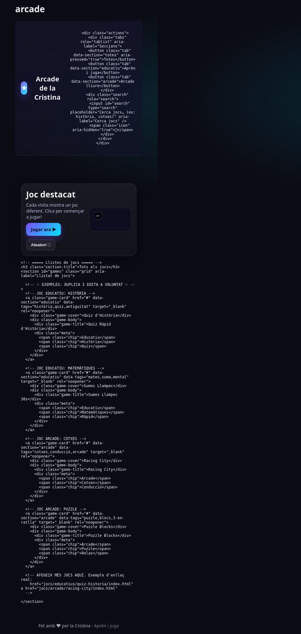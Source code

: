 # arcade
<!DOCTYPE html>
<html lang="ca">
<head>
  <meta charset="utf-8" />
  <meta name="viewport" content="width=device-width, initial-scale=1" />
  <title>Arcade de la Cristina</title>
  <meta name="description" content="Arcade web amb jocs educatius i d'oci: aprèn i juga!" />

  <!-- ===== Estils bàsics (pots separar en estil.css si vols) ===== -->
  <style>
    :root{
      --bg: #0b0b14;           /* fons fosc estil arcade */
      --panel: #141428;        /* targetes/panell */
      --primary: #7c4dff;      /* lila neó */
      --accent: #00e5ff;       /* cyan neó */
      --ok: #00e676;           /* verd */
      --text: #eef1ff;         /* text clar */
      --muted: #b9bde6;        /* text suau */
      --shadow: 0 10px 30px rgba(0,0,0,.35);
      --radius: 18px;
    }

    *{ box-sizing: border-box; }
    html,body{ margin:0; background: radial-gradient(1200px 600px at 20% -10%, rgba(124,77,255,.15), transparent 60%),
                                      radial-gradient(1000px 500px at 120% 10%, rgba(0,229,255,.12), transparent 60%),
                                      var(--bg); color: var(--text); font-family: system-ui, -apple-system, Segoe UI, Roboto, Ubuntu, Cantarell, Noto Sans, Arial, sans-serif; }

    a{ color: inherit; text-decoration: none; }
    img{ max-width: 100%; display: block; }

    /* ===== Capçalera ===== */
    header{
      position: sticky; top: 0; z-index: 50; backdrop-filter: blur(8px);
      background: linear-gradient(180deg, rgba(20,20,40,.85), rgba(20,20,40,.6));
      border-bottom: 1px solid rgba(255,255,255,.06);
    }
    .container{ max-width: 1100px; margin: 0 auto; padding: 18px; }
    .topbar{ display: flex; align-items: center; gap: 16px; justify-content: space-between; }

    .brand{ display:flex; align-items:center; gap:12px; font-weight: 800; letter-spacing: .2px; }
    .brand .logo{ width: 42px; height: 42px; border-radius: 12px; background: linear-gradient(135deg, var(--primary), var(--accent)); box-shadow: 0 8px 24px rgba(124,77,255,.35), inset 0 0 12px rgba(255,255,255,.25); position: relative; }
    .brand .logo::after{ content:"★"; position:absolute; inset:0; display:grid; place-items:center; color:white; font-size:20px; text-shadow:0 0 12px rgba(255,255,255,.7); }
    .brand .title{ font-size: clamp(18px, 2.2vw, 22px); }

    .actions{ display:flex; align-items:center; gap:10px; flex-wrap: wrap; }
    .search{ position: relative; }
    .search input{
      width: min(56vw, 360px);
      background: rgba(255,255,255,.06);
      border: 1px solid rgba(255,255,255,.08);
      color: var(--text);
      padding: 10px 38px 10px 12px; border-radius: 12px; outline: none;
    }
    .search .icon{ position:absolute; right:10px; top:50%; transform:translateY(-50%); opacity:.7; }

    .tabs{ display:flex; gap:10px; flex-wrap: wrap; }
    .tab{
      background: rgba(124,77,255,.14);
      border: 1px solid rgba(124,77,255,.25);
      color: #e9ddff; padding: 9px 14px; border-radius: 999px; cursor: pointer;
      transition: .2s transform ease, .2s background ease;
    }
    .tab[aria-pressed="true"]{ background: linear-gradient(135deg, var(--primary), var(--accent)); color: #0c0c12; font-weight: 700; }
    .tab:active{ transform: scale(.98); }

    /* ===== Hero / destacat ===== */
    .hero{ margin-top: 14px; }
    .panel{
      background: linear-gradient(180deg, rgba(255,255,255,.06), rgba(255,255,255,.03));
      border: 1px solid rgba(255,255,255,.08);
      border-radius: var(--radius); box-shadow: var(--shadow);
      padding: 16px;
    }
    .hero-inner{ display:grid; grid-template-columns: 1.4fr 1fr; gap:16px; align-items: center; }
    .hero h2{ margin: 0 0 6px; font-size: clamp(18px, 2.8vw, 26px); }
    .hero p{ margin: 0 0 10px; color: var(--muted); }
    .hero .cta-row{ display:flex; gap:10px; flex-wrap: wrap; }
    .btn{
      display:inline-flex; align-items:center; gap:8px; border-radius: 12px; padding: 10px 14px; cursor:pointer; font-weight:700; border:1px solid transparent;
      background: linear-gradient(135deg, var(--primary), var(--accent)); color:#0c0c12;
      box-shadow: 0 8px 20px rgba(124,77,255,.35);
    }
    .btn.ghost{ background: rgba(255,255,255,.06); color: var(--text); border-color: rgba(255,255,255,.1); box-shadow: none; }

    .thumb{
      aspect-ratio: 16/9; border-radius: 14px; overflow: hidden; position: relative; background: #0d0d1f;
      border:1px solid rgba(255,255,255,.08);
    }
    .thumb .label{ position:absolute; left:10px; top:10px; background: rgba(0,0,0,.55); border:1px solid rgba(255,255,255,.2); padding:4px 8px; border-radius:999px; font-size:12px; }

    /* ===== Graella de jocs ===== */
    .section-title{ margin: 22px 0 10px; font-size: 18px; opacity: .9; }
    .grid{ display:grid; grid-template-columns: repeat(2, 1fr); gap: 14px; }
    @media (min-width: 720px){ .grid{ grid-template-columns: repeat(3, 1fr); } }
    @media (min-width: 1024px){ .grid{ grid-template-columns: repeat(4, 1fr); } }

    .game-card{
      background: var(--panel); border:1px solid rgba(255,255,255,.08); border-radius: 16px; overflow: hidden; box-shadow: var(--shadow);
      display:flex; flex-direction: column; transition: transform .12s ease, box-shadow .2s ease;
    }
    .game-card:hover{ transform: translateY(-3px); box-shadow: 0 14px 34px rgba(0,0,0,.5); }
    .game-cover{ aspect-ratio: 16/10; background: linear-gradient(135deg, rgba(124,77,255,.25), rgba(0,229,255,.18)); display:grid; place-items:center; font-weight:800; letter-spacing:.4px; }
    .game-body{ padding: 10px 12px 12px; display:flex; flex-direction: column; gap: 8px; }
    .game-title{ font-size: 15px; font-weight: 800; }
    .meta{ display:flex; gap:8px; flex-wrap: wrap; }
    .chip{ font-size: 12px; padding: 4px 8px; border-radius: 999px; border:1px solid rgba(255,255,255,.12); color: var(--muted); }

    footer{ opacity:.7; padding: 28px 18px; text-align: center; }
  </style>
</head>
<body>
  <!-- ===== HEADER ===== -->
  <header>
    <div class="container topbar">
      <div class="brand" aria-label="Inici">
        <div class="logo" aria-hidden="true"></div>
        <div class="title">Arcade de la Cristina</div>
      </div>

      <div class="actions">
        <div class="tabs" role="tablist" aria-label="Seccions">
          <button class="tab" data-section="totes" aria-pressed="true">Totes</button>
          <button class="tab" data-section="educatiu">Aprèn i juga</button>
          <button class="tab" data-section="arcade">Arcade lliure</button>
        </div>
        <div class="search" role="search">
          <input id="search" type="search" placeholder="Cerca jocs… (ex: història, cotxes)" aria-label="Cerca jocs" />
          <span class="icon" aria-hidden="true">🔎</span>
        </div>
      </div>
    </div>
  </header>

  <!-- ===== HERO / DESTACAT ===== -->
  <main class="container">
    <section class="hero panel" aria-label="Destacat">
      <div class="hero-inner">
        <div>
          <h2 id="featured-title">Joc destacat</h2>
          <p id="featured-desc">Cada visita mostra un joc diferent. Clica per començar a jugar!</p>
          <div class="cta-row">
            <a id="featured-link" class="btn" href="#" target="_blank" rel="noopener">Jugar ara ▶</a>
            <button id="btn-random" class="btn ghost" type="button">Aleatori 🎲</button>
          </div>
        </div>
        <a id="featured-thumb" class="thumb" href="#" target="_blank" rel="noopener" aria-label="Obrir joc destacat">
          <span class="label" id="featured-tag">—</span>
          <!-- Si poses una imatge, afegeix-la aquí dins amb <img> -->
        </a>
      </div>
    </section>

    <!-- ===== Llistes de jocs ===== -->
    <h3 class="section-title">Tots els jocs</h3>
    <section id="games" class="grid" aria-label="Llistat de jocs">

      <!-- ✨ EXEMPLES: DUPLICA I EDITA A VOLUNTAT ✨ -->
      <!-- JOC EDUCATIU: HISTÒRIA -->
      <a class="game-card" href="#" data-section="educatiu" data-tags="història,quiz,antiguitat" target="_blank" rel="noopener">
        <div class="game-cover">Quiz d'Història</div>
        <div class="game-body">
          <div class="game-title">Quiz Ràpid d'Història</div>
          <div class="meta">
            <span class="chip">Educatiu</span>
            <span class="chip">Història</span>
            <span class="chip">Quiz</span>
          </div>
        </div>
      </a>

      <!-- JOC EDUCATIU: MATEMÀTIQUES -->
      <a class="game-card" href="#" data-section="educatiu" data-tags="mates,suma,mental" target="_blank" rel="noopener">
        <div class="game-cover">Sumes Llampec</div>
        <div class="game-body">
          <div class="game-title">Sumes Llampec 30s</div>
          <div class="meta">
            <span class="chip">Educatiu</span>
            <span class="chip">Matemàtiques</span>
            <span class="chip">Ràpid</span>
          </div>
        </div>
      </a>

      <!-- JOC ARCADE: COTXES -->
      <a class="game-card" href="#" data-section="arcade" data-tags="cotxes,conducció,arcade" target="_blank" rel="noopener">
        <div class="game-cover">Racing City</div>
        <div class="game-body">
          <div class="game-title">Racing City</div>
          <div class="meta">
            <span class="chip">Arcade</span>
            <span class="chip">Cotxes</span>
            <span class="chip">Conducció</span>
          </div>
        </div>
      </a>

      <!-- JOC ARCADE: PUZZLE -->
      <a class="game-card" href="#" data-section="arcade" data-tags="puzzle,blocs,3-en-ratlla" target="_blank" rel="noopener">
        <div class="game-cover">Puzzle Blocks</div>
        <div class="game-body">
          <div class="game-title">Puzzle Blocks</div>
          <div class="meta">
            <span class="chip">Arcade</span>
            <span class="chip">Puzzle</span>
            <span class="chip">Relax</span>
          </div>
        </div>
      </a>

      <!-- AFEGEIX MÉS JOCS AQUÍ. Exemple d'enllaç real:
        href="jocs/educatius/quiz-historia/index.html" o href="jocs/arcade/racing-city/index.html"
      -->

    </section>
  </main>

  <footer>
    Fet amb ♥ per la Cristina · <span style="opacity:.7">Aprèn i juga</span>
  </footer>

  <!-- ===== JS bàsic (pots separar en script.js si vols) ===== -->
  <script>
    (function(){
      const tabs = document.querySelectorAll('.tab');
      const cards = Array.from(document.querySelectorAll('.game-card'));
      const search = document.getElementById('search');
      const featuredTitle = document.getElementById('featured-title');
      const featuredDesc = document.getElementById('featured-desc');
      const featuredLink = document.getElementById('featured-link');
      const featuredThumb = document.getElementById('featured-thumb');
      const featuredTag = document.getElementById('featured-tag');
      const btnRandom = document.getElementById('btn-random');

      let activeSection = 'totes';
      let query = '';

      function norm(s){ return (s||'').toString().toLowerCase().normalize('NFD').replace(/[\u0300-\u036f]/g,''); }

      function applyFilters(){
        const nq = norm(query);
        const visible = [];
        cards.forEach(card => {
          const section = card.getAttribute('data-section');
          const tags = card.getAttribute('data-tags') || '';
          const title = card.querySelector('.game-title')?.textContent || '';
          const matchesSection = activeSection === 'totes' || activeSection === section;
          const matchesSearch = !nq || norm(tags+" "+title).includes(nq);
          const show = matchesSection && matchesSearch;
          card.style.display = show ? '' : 'none';
          if(show) visible.push(card);
        });
        updateFeatured(visible);
      }

      function pickRandom(arr){ return arr[Math.floor(Math.random()*arr.length)] }

      function updateFeatured(pool){
        const list = pool.length ? pool : cards; // si no hi ha visibles, tria de tots
        if(!list.length) return;
        const card = pickRandom(list);
        const title = card.querySelector('.game-title')?.textContent?.trim() || 'Joc destacat';
        const href = card.getAttribute('href') || '#';
        const section = card.getAttribute('data-section') || '';

        featuredTitle.textContent = title;
        featuredDesc.textContent = section === 'educatiu' ? 'Posa a prova el teu cervell mentre t'ho passes bé.' : 'Preparada per jugar? A veure fins on arribes!';
        featuredLink.href = href;
        featuredThumb.href = href;
        featuredTag.textContent = section === 'educatiu' ? 'Educatiu' : 'Arcade';
      }

      // Tabs
      tabs.forEach(btn => {
        btn.addEventListener('click', () => {
          tabs.forEach(b => b.setAttribute('aria-pressed','false'));
          btn.setAttribute('aria-pressed','true');
          activeSection = btn.getAttribute('data-section');
          applyFilters();
        });
      });

      // Cerca
      search.addEventListener('input', (e)=>{
        query = e.target.value || '';
        applyFilters();
      });

      // Aleatori
      btnRandom.addEventListener('click', ()=>{
        const visible = cards.filter(c => c.style.display !== 'none');
        const list = visible.length ? visible : cards;
        const card = pickRandom(list);
        const href = card.getAttribute('href') || '#';
        window.open(href, '_blank', 'noopener');
      });

      // Inicial
      applyFilters();
    })();
  </script>
</body>
</html>
